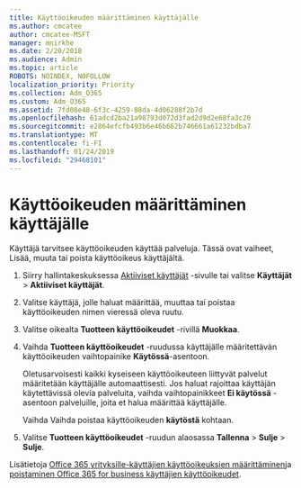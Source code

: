 ```yaml
---
title: Käyttöoikeuden määrittäminen käyttäjälle
ms.author: cmcatee
author: cmcatee-MSFT
manager: mnirkhe
ms.date: 2/20/2018
ms.audience: Admin
ms.topic: article
ROBOTS: NOINDEX, NOFOLLOW
localization_priority: Priority
ms.collection: Adm_O365
ms.custom: Adm_O365
ms.assetid: 7fd08e48-6f3c-4259-88da-4d06288f2b7d
ms.openlocfilehash: 61adcd2ba21a98793d072d3fad2d9d2e68fa3c20
ms.sourcegitcommit: e2864efcfb493b6e46b662b746661a61232bdba7
ms.translationtype: MT
ms.contentlocale: fi-FI
ms.lasthandoff: 01/24/2019
ms.locfileid: "29468101"
---
```

# <a name="how-to-assign-a-license-to-a-user"></a>Käyttöoikeuden määrittäminen käyttäjälle

Käyttäjä tarvitsee käyttöoikeuden käyttää palveluja. Tässä ovat vaiheet, Lisää, muuta tai poista käyttöoikeus käyttäjältä.
  
1. Siirry hallintakeskuksessa [Aktiiviset käyttäjät](https://go.microsoft.com/fwlink/p/?linkid=834822) -sivulle tai valitse **Käyttäjät** \> **Aktiiviset käyttäjät**.
    
2. Valitse käyttäjä, jolle haluat määrittää, muuttaa tai poistaa käyttöoikeuden nimen vieressä oleva ruutu.
    
3. Valitse oikealta **Tuotteen käyttöoikeudet** -rivillä **Muokkaa**.
    
4. Vaihda **Tuotteen käyttöoikeudet** -ruudussa käyttäjälle määritettävän käyttöoikeuden vaihtopainike **Käytössä**-asentoon. 
    
    Oletusarvoisesti kaikki kyseiseen käyttöoikeuteen liittyvät palvelut määritetään käyttäjälle automaattisesti. Jos haluat rajoittaa käyttäjän käytettävissä olevia palveluita, vaihda vaihtopainikkeet **Ei käytössä** -asentoon palveluille, joita et halua määrittää käyttäjälle. 
    
    Vaihda Vaihda poistaa käyttöoikeuden **käytöstä** kohtaan. 
    
5. Valitse **Tuotteen käyttöoikeudet** -ruudun alaosassa **Tallenna** \> **Sulje** \> **Sulje**.
    
Lisätietoja [Office 365 yrityksille-käyttäjien käyttöoikeuksien määrittäminen](https://support.office.com/article/997596b5-4173-4627-b915-36abac6786dc)ja [poistaminen Office 365 for business käyttäjien käyttöoikeudet](https://support.office.com/article/9b497c85-d0a4-4735-80fa-d3565bc05bd1).
  

